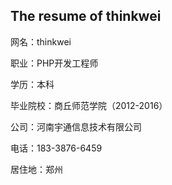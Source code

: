 ## The resume of thinkwei

网名：thinkwei

职业：PHP开发工程师

学历：本科

毕业院校：商丘师范学院（2012-2016）

公司：河南宇通信息技术有限公司

电话：183-3876-6459

居住地：郑州

